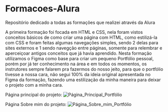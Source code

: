 # Formacoes-Alura
Repositório dedicado a todas as formações que realizei através da Alura


A primeira formação foi focada em HTML e CSS, nela foram vistos conceitos básicos de como criar uma página com HTML, como estilizá-la com CSS e foram feitas algumas navegações simples, sendo 2 delas para sites externos e 1 sendo navegção entre páginas, somente para relembrar e aperceiçoar antigos conceitos que já havia aprendido. Nesta formação utilizamos o Figma como base para criar um pequeno Portfólio pessoal, porém por já ter conhecimento na área e em todos os momentos, os instrutores sempre falarem pra fazermos do nosso jeito, para que o portfólio tivesse a nossa cara, não segui 100% da ideia original apresentada no Figma da formação, fazendo uma estilização da minha maneira para deixar o projeto com a minha cara.

Página principal do projeto:
![Página_Principal_Portfólio](https://github.com/Matheus-Farah/Formacoes-Alura/assets/102327438/c2edb634-bee7-446b-8bfd-0cc649a5b36b)

Página Sobre mim do projeto:
![Página_Sobre_mim_Portfólio](https://github.com/Matheus-Farah/Formacoes-Alura/assets/102327438/3bd1d668-65c0-4657-b233-c8f1b5913625)

